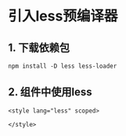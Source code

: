 
# 引入less预编译器

## 1. 下载依赖包
```shell
npm install -D less less-loader
```

## 2. 组件中使用less
```vue
<style lang="less" scoped>

</style>
```